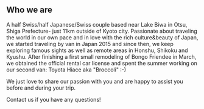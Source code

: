 ## Who we are

A half Swiss/half Japanese/Swiss couple based near Lake Biwa in Otsu, Shiga Prefecture- just 11km outside of Kyoto city. Passionate about traveling the world in our own pace and in love with the rich culture&beauty of Japan, we started traveling by van in Japan 2015 and since then, we keep exploring famous sights as well as remote areas in Honshu, Shikoku and Kyushu. After finishing a first small remodeling of Bongo Friendee in March, we obtained the official rental car license and spent the summer working on our second van: Toyota Hiace aka "Broccoli" :-)

We just love to share our passion with you and are happy to assist you before and during your trip.

Contact us if you have any questions!